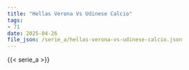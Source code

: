 ```yaml
---
title: "Hellas Verona Vs Udinese Calcio"
tags:
- 71
date: 2025-04-26
file_json: /serie_a/hellas-verona-vs-udinese-calcio.json
---
```


{{< serie_a >}}
